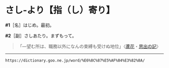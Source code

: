 # さし‐より【指（し）寄り】

**\#1**［名］はじめ。最初。

**\#2**［副］さしあたり。まずもって。
>「―望む所は、職務以外になんの束縛も受けぬ地位」〈[蘆花](https://dictionary.goo.ne.jp/word/person/%E5%BE%B3%E5%86%A8%E8%98%86%E8%8A%B1/#jn-158231)・[思出の記](https://dictionary.goo.ne.jp/word/%E6%80%9D%E5%87%BA%E3%81%AE%E8%A8%98/#jn-33285)〉

---
`https://dictionary.goo.ne.jp/word/%E6%8C%87%E5%AF%84%E3%82%8A/`